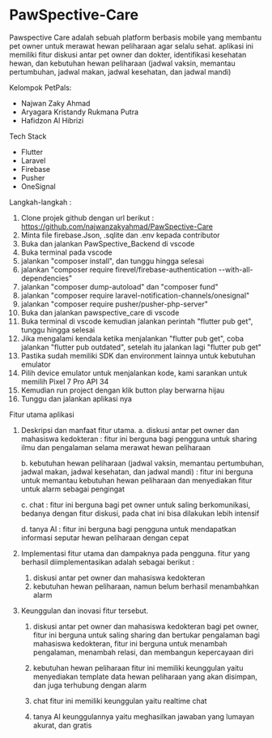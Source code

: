 # PawSpective-Care
Pawspective Care adalah sebuah platform berbasis mobile yang membantu pet owner untuk merawat hewan peliharaan agar selalu sehat. aplikasi ini memiliki fitur diskusi antar pet owner dan dokter, identifikasi kesehatan hewan, dan kebutuhan hewan peliharaan (jadwal vaksin, memantau pertumbuhan, jadwal makan, jadwal kesehatan, dan jadwal mandi)

Kelompok PetPals:
- Najwan Zaky Ahmad
- Aryagara Kristandy Rukmana Putra
- Hafidzon Al Hibrizi

Tech Stack
- Flutter
- Laravel
- Firebase
- Pusher
- OneSignal

Langkah-langkah :
1. Clone projek github dengan url berikut : https://github.com/najwanzakyahmad/PawSpective-Care
2. Minta file firebase.Json, .sqlite dan .env kepada contributor 
4. Buka dan jalankan PawSpective_Backend di vscode
5. Buka terminal pada vscode
6. jalankan "composer install", dan tunggu hingga selesai
7. jalankan "composer require firevel/firebase-authentication --with-all-dependencies"
8. jalankan "composer dump-autoload" dan "composer fund"
9. jalankan "composer require laravel-notification-channels/onesignal"
10. jalankan "composer require pusher/pusher-php-server"
11. Buka dan jalankan pawspective_care di vscode
12. Buka terminal di vscode kemudian jalankan perintah "flutter pub get", tunggu hingga selesai
13. Jika mengalami kendala ketika menjalankan "flutter pub get", coba jalankan "flutter pub outdated", setelah itu jalankan lagi "flutter pub get"
14. Pastika sudah memiliki SDK dan environment lainnya untuk kebutuhan emulator
15. Pilih device emulator untuk menjalankan kode, kami sarankan untuk memilih Pixel 7 Pro API 34
16. Kemudian run project dengan klik button play berwarna hijau
17. Tunggu dan jalankan aplikasi nya


Fitur utama aplikasi
1. Deskripsi dan manfaat fitur utama.
   a. diskusi antar pet owner dan mahasiswa kedokteran :
       fitur ini berguna bagi pengguna untuk sharing ilmu dan pengalaman selama merawat hewan peliharaan
   
   b. kebutuhan hewan peliharaan (jadwal vaksin, memantau pertumbuhan, jadwal makan, jadwal kesehatan, dan jadwal mandi) :
       fitur ini berguna untuk memantau kebutuhan hewan peliharaan dan menyediakan fitur untuk alarm sebagai pengingat
   
   c. chat :
       fitur ini berguna bagi pet owner untuk saling berkomunikasi, bedanya dengan fitur diskusi, pada chat ini bisa dilakukan lebih
 intensif
 
   d. tanya AI :
       fitur ini berguna bagi pengguna untuk mendapatkan informasi seputar hewan peliharaan dengan cepat
    
3. Implementasi fitur utama dan dampaknya pada pengguna.
   fitur yang berhasil diimplementasikan adalah sebagai berikut :
     1. diskusi antar pet owner dan mahasiswa kedokteran
     2. kebutuhan hewan peliharaan, namun belum berhasil menambahkan alarm
   
5. Keunggulan dan inovasi fitur tersebut.
   1. diskusi antar pet owner dan mahasiswa kedokteran
      bagi pet owner, fitur ini berguna untuk saling sharing dan bertukar pengalaman
      bagi mahasiswa kedokteran, fitur ini berguna untuk menambah pengalaman, menambah relasi, dan membangun kepercayaan diri

   3. kebutuhan hewan peliharaan
      fitur ini memiliki keunggulan yaitu menyediakan template data hewan peliharaan yang akan disimpan, dan juga terhubung dengan alarm
      
   5. chat
      fitur ini memiliki keunggulan yaitu realtime chat
      
   7. tanya AI
      keunggulannya yaitu meghasilkan jawaban yang lumayan akurat, dan gratis


